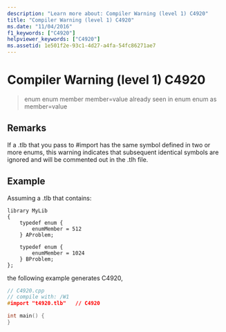 ```yaml
---
description: "Learn more about: Compiler Warning (level 1) C4920"
title: "Compiler Warning (level 1) C4920"
ms.date: "11/04/2016"
f1_keywords: ["C4920"]
helpviewer_keywords: ["C4920"]
ms.assetid: 1e501f2e-93c1-4d27-a4fa-54fc86271ae7
---
```

# Compiler Warning (level 1) C4920

> enum enum member member=value already seen in enum enum as member=value

## Remarks

If a .tlb that you pass to #import has the same symbol defined in two or more enums, this warning indicates that subsequent identical symbols are ignored and will be commented out in the .tlh file.

## Example

Assuming a .tlb that contains:

```
library MyLib
{
    typedef enum {
        enumMember = 512
    } AProblem;

    typedef enum {
        enumMember = 1024
    } BProblem;
};
```

the following example generates C4920,

```cpp
// C4920.cpp
// compile with: /W1
#import "t4920.tlb"   // C4920

int main() {
}
```

